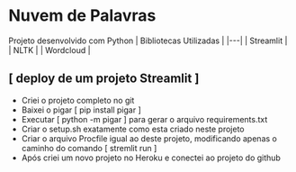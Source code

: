 # Nuvem de Palavras

Projeto desenvolvido com Python 
| Bibliotecas Utilizadas |
|---|
| Streamlit |
| NLTK |
| Wordcloud |

## [ deploy de um projeto Streamlit ]

* Criei o projeto completo no git
* Baixei o pigar [ pip install pigar ]
* Executar [ python -m pigar ] para gerar o arquivo requirements.txt
* Criar o setup.sh exatamente como esta criado neste projeto
* Criar o arquivo Procfile igual ao deste projeto, modificando apenas o caminho do comando [ stremlit run ]
* Após criei um novo projeto no Heroku e conectei ao projeto do github
